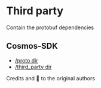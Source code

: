 # Third party
Contain the protobuf dependencies

## Cosmos-SDK
* [/proto dir](https://github.com/cosmos/cosmos-sdk/tree/master/proto)
* [/third_party dir](https://github.com/cosmos/cosmos-sdk/tree/master/third_party/proto)

Credits and :bouquet: to the original authors 
